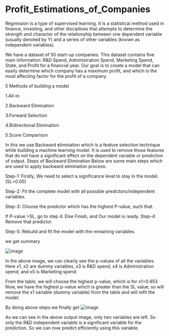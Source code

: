# Profit_Estimations_of_Companies
Regression is a type of supervised learning. It is a statistical method used in finance, investing,
and other disciplines that attempts to determine the strength and character of the relationship between one dependent variable (usually denoted by Y)
and a series of other variables (known as independent variables).



We have a dataset of 50 start-up companies. This dataset contains five main information: R&D Spend, Administration Spend, Marketing Spend, State, and Profit for a financial year. Our goal is to create a model that can easily determine which company has a maximum profit, and which is the most affecting factor for the profit of a company.







5 Methods of building a model

1.All-in

2.Backward Elimination

3.Forward Selection

4.Bidirectional Elimination

5.Score Comparison



In this we use Backward elimination which is a feature selection technique while building a machine learning model. It is used to remove those features that do not have
a significant effect on the dependent variable or prediction of output.
Steps of Backward Elimination
Below are some main steps which are used to apply backward elimination process:

Step-1: Firstly, We need to select a significance level to stay in the model. (SL=0.05)


Step-2: Fit the complete model with all possible predictors/independent variables.

Step-3: Choose the predictor which has the highest P-value, such that.

If P-value >SL, go to step 4.
Else Finish, and Our model is ready.
Step-4: Remove that predictor.

Step-5: Rebuild and fit the model with the remaining variables.



we get summary


![image](https://user-images.githubusercontent.com/85051683/125206511-5183b780-e2a5-11eb-9efa-d867c175eddd.png)


In the above image, we can clearly see the p-values of all the variables. Here x1, x2 are dummy variables, x3 is R&D spend, x4 is Administration spend, and x5 is Marketing spend.

From the table, we will choose the highest p-value, which is for x1=0.953 Now, we have the highest p-value which is greater than the SL value, so will remove the x1 variable (dummy variable) from the table and will refit the model. 

By doing above steps we finally get 
![image](https://user-images.githubusercontent.com/85051683/125206550-88f26400-e2a5-11eb-9ab8-5b5671590a1b.png)

As we can see in the above output image, only two variables are left. So only the R&D independent variable is a significant variable for the prediction. So we can now predict efficiently using this variable.



